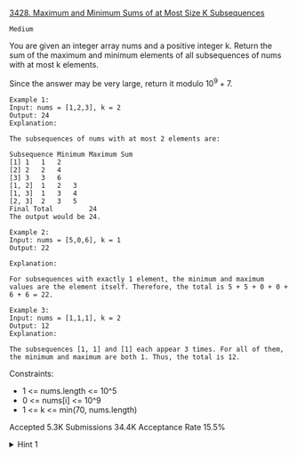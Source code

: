[3428. Maximum and Minimum Sums of at Most Size K Subsequences](https://leetcode.com/problems/maximum-and-minimum-sums-of-at-most-size-k-subsequences/)

`Medium`

You are given an integer array nums and a positive integer k. Return the sum of the maximum and minimum elements of all subsequences of nums with at most k elements.

Since the answer may be very large, return it modulo $10^9 + 7$.

```
Example 1:
Input: nums = [1,2,3], k = 2
Output: 24
Explanation:

The subsequences of nums with at most 2 elements are:

Subsequence	Minimum	Maximum	Sum
[1]	1	1	2
[2]	2	2	4
[3]	3	3	6
[1, 2]	1	2	3
[1, 3]	1	3	4
[2, 3]	2	3	5
Final Total	 	 	24
The output would be 24.

Example 2:
Input: nums = [5,0,6], k = 1
Output: 22

Explanation:

For subsequences with exactly 1 element, the minimum and maximum values are the element itself. Therefore, the total is 5 + 5 + 0 + 0 + 6 + 6 = 22.

Example 3:
Input: nums = [1,1,1], k = 2
Output: 12
Explanation:

The subsequences [1, 1] and [1] each appear 3 times. For all of them, the minimum and maximum are both 1. Thus, the total is 12.
```

Constraints:

- 1 <= nums.length <= 10^5
- 0 <= nums[i] <= 10^9
- 1 <= k <= min(70, nums.length)

Accepted
5.3K
Submissions
34.4K
Acceptance Rate
15.5%

<details>
<summary>Hint 1</summary>

Sort the array.

</details>